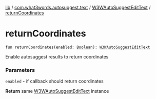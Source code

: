 [lib](../../index.md) / [com.what3words.autosuggest.text](../index.md) / [W3WAutoSuggestEditText](index.md) / [returnCoordinates](./return-coordinates.md)

# returnCoordinates

`fun returnCoordinates(enabled: `[`Boolean`](https://kotlinlang.org/api/latest/jvm/stdlib/kotlin/-boolean/index.html)`): `[`W3WAutoSuggestEditText`](index.md)

Enable autosuggest results to return coordinates

### Parameters

`enabled` - if callback should return coordinates

**Return**
same [W3WAutoSuggestEditText](index.md) instance

